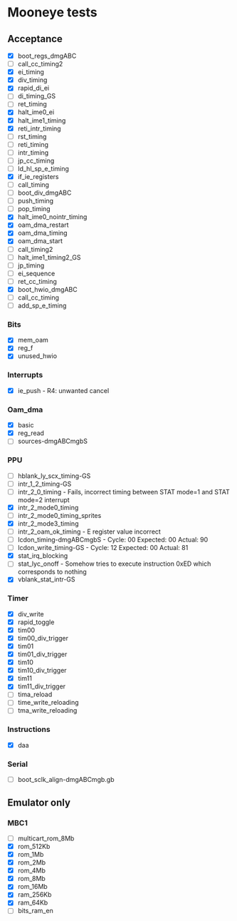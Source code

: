 # Mooneye tests

## Acceptance
- [x] boot_regs_dmgABC
- [ ] call_cc_timing2
- [x] ei_timing
- [x] div_timing
- [x] rapid_di_ei
- [ ] di_timing_GS
- [ ] ret_timing
- [x] halt_ime0_ei
- [x] halt_ime1_timing
- [x] reti_intr_timing
- [ ] rst_timing
- [ ] reti_timing
- [ ] intr_timing
- [ ] jp_cc_timing
- [ ] ld_hl_sp_e_timing
- [x] if_ie_registers
- [ ] call_timing
- [ ] boot_div_dmgABC
- [ ] push_timing
- [ ] pop_timing
- [x] halt_ime0_nointr_timing
- [x] oam_dma_restart
- [x] oam_dma_timing
- [x] oam_dma_start
- [ ] call_timing2
- [ ] halt_ime1_timing2_GS
- [ ] jp_timing
- [ ] ei_sequence
- [ ] ret_cc_timing
- [x] boot_hwio_dmgABC
- [ ] call_cc_timing
- [ ] add_sp_e_timing

### Bits
- [x] mem_oam
- [x] reg_f
- [x] unused_hwio

### Interrupts
- [x] ie_push - R4: unwanted cancel

### Oam_dma
- [x] basic
- [x] reg_read
- [ ] sources-dmgABCmgbS

### PPU
- [ ] hblank_ly_scx_timing-GS
- [ ] intr_1_2_timing-GS
- [ ] intr_2_0_timing - Fails, incorrect timing between STAT mode=1 and STAT mode=2 interrupt
- [x] intr_2_mode0_timing
- [ ] intr_2_mode0_timing_sprites
- [x] intr_2_mode3_timing
- [ ] intr_2_oam_ok_timing - E register value incorrect
- [ ] lcdon_timing-dmgABCmgbS - Cycle: 00 Expected: 00 Actual: 90
- [ ] lcdon_write_timing-GS - Cycle: 12 Expected: 00 Actual: 81
- [x] stat_irq_blocking
- [ ] stat_lyc_onoff - Somehow tries to execute instruction 0xED which corresponds to nothing
- [x] vblank_stat_intr-GS

### Timer
- [x] div_write
- [x] rapid_toggle
- [x] tim00
- [x] tim00_div_trigger
- [x] tim01
- [x] tim01_div_trigger
- [x] tim10
- [x] tim10_div_trigger
- [x] tim11
- [x] tim11_div_trigger
- [ ] tima_reload
- [ ] time_write_reloading
- [ ] tma_write_reloading

### Instructions
- [x] daa

### Serial
- [ ] boot_sclk_align-dmgABCmgb.gb

## Emulator only
### MBC1
- [ ] multicart_rom_8Mb
- [x] rom_512Kb
- [x] rom_1Mb
- [x] rom_2Mb
- [x] rom_4Mb
- [x] rom_8Mb
- [x] rom_16Mb
- [x] ram_256Kb
- [x] ram_64Kb
- [ ] bits_ram_en
